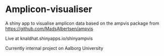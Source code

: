 # Amplicon-visualiser
A shiny app to visualise amplicon data based on the ampvis package from https://github.com/MadsAlbertsen/ampvis

Live at knaldhat.shinyapps.io/shinyampvis

Currently internal project on Aalborg University
